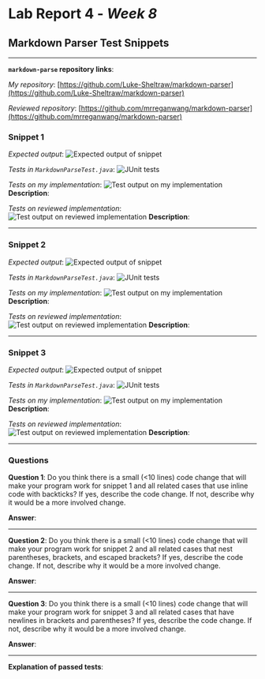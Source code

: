 # Lab Report 4 - _Week 8_
## Markdown Parser Test Snippets

***

**`markdown-parse` repository links**:

*My repository*: [https://github.com/Luke-Sheltraw/markdown-parser](https://github.com/Luke-Sheltraw/markdown-parser)

*Reviewed repository*: [https://github.com/mrreganwang/markdown-parser](https://github.com/mrreganwang/markdown-parser)

### **Snippet 1**

*Expected output*:
![Expected output of snippet]()

*Tests in `MarkdownParseTest.java`*:
![JUnit tests]()

*Tests on my implementation*:
![Test output on my implementation]()
**Description**: 


*Tests on reviewed implementation*:
![Test output on reviewed implementation]()
**Description**: 

***

### **Snippet 2**

*Expected output*:
![Expected output of snippet]()

*Tests in `MarkdownParseTest.java`*:
![JUnit tests]()

*Tests on my implementation*:
![Test output on my implementation]()
**Description**: 


*Tests on reviewed implementation*:
![Test output on reviewed implementation]()
**Description**: 

***

### **Snippet 3**

*Expected output*:
![Expected output of snippet]()

*Tests in `MarkdownParseTest.java`*:
![JUnit tests]()

*Tests on my implementation*:
![Test output on my implementation]()
**Description**: 


*Tests on reviewed implementation*:
![Test output on reviewed implementation]()
**Description**: 

***

### **Questions**

**Question 1**: Do you think there is a small (<10 lines) code change that will make your program work for snippet 1 and all related cases that use inline code with backticks? If yes, describe the code change. If not, describe why it would be a more involved change.

**Answer**:
***
**Question 2**: Do you think there is a small (<10 lines) code change that will make your program work for snippet 2 and all related cases that nest parentheses, brackets, and escaped brackets? If yes, describe the code change. If not, describe why it would be a more involved change.

**Answer**:
***
**Question 3**: Do you think there is a small (<10 lines) code change that will make your program work for snippet 3 and all related cases that have newlines in brackets and parentheses? If yes, describe the code change. If not, describe why it would be a more involved change.

**Answer**:

***
**Explanation of passed tests**:
